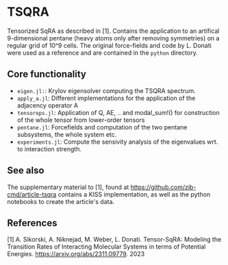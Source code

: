 # TSQRA

Tensorized SqRA as described in [1].
Contains the application to an artifical 9-dimensional pentane (heavy atoms only after removing symmetries) on a regular grid of 10^9 cells.
The original force-fields and code by L. Donati were used as a reference and are contained in the `python` directory.

## Core functionality

- `eigen.jl:`: Krylov eigensolver computing the TSQRA spectrum.
- `apply_a.jl`: Different implementations for the application of the adjacency operator A
- `tensorops.jl`: Application of Q, AE, .. and modal_sum!() for construction of the whole tensor from lower-order tensors
- `pentane.jl`: Forcefields and computation of the two pentane subsystems, the whole system etc.
- `experiments.jl`: Compute the sensivity analysis of the eigenvalues wrt. to interaction strength.

## See also
The supplementary material to [1], found at https://github.com/zib-cmd/article-tsqra contains a KISS implementation, as well as the python notebooks to create the article's data.

## References

[1] A. Sikorski, A. Niknejad, M. Weber, L. Donati. Tensor-SqRA: Modeling the Transition Rates of Interacting Molecular Systems in terms of Potential Energies. https://arxiv.org/abs/2311.09779. 2023
